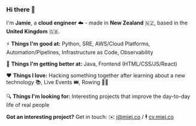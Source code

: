 ### Hi there 👋

I'm **Jamie**, a **cloud engineer** ☁️ - made in **New Zealand** 🇳🇿, based in the **United Kingdom** 🇬🇧.

⚡️ **Things I'm good at:** Python, SRE, AWS/Cloud Platforms, Automation/Pipelines, Infrastructure as Code, Observability 

🌱 **Things I'm getting better at:** Java, Frontend (HTML/CSS/JS/React)

❤️ **Things I love:** Hacking something together after learning about a new technology 📚, Live Events 🎟, Rowing 🚣‍♀️

🔍 **Things I'm looking for:** Interesting projects that improve the day-to-day life of real people

**Got an interesting project?** Get in touch: ✉️ [j@miej.co](mailto:j@miej.co) / 🕴 [cv.miej.co](https://cv.miej.co)

